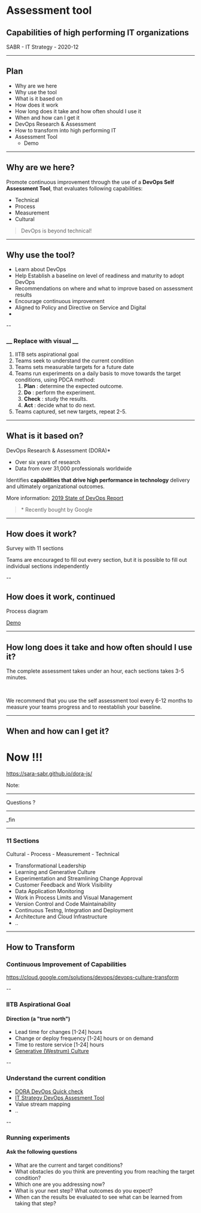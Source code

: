 # Assessment tool

## Capabilities of high performing IT organizations

SABR - IT Strategy - 2020-12

---

## Plan

- Why are we here
- Why use the tool
- What is it based on
- How does it work
- How long does it take and how often should I use it
- When and how can I get it
- DevOps Research & Assessment
- How to transform into high performing IT
- Assessment Tool
  - Demo

---

## Why are we here?

Promote continuous improvement through the use of a **DevOps Self Assessment Tool**, that evaluates following capabilities: 

- Technical
- Process
- Measurement
- Cultural

> DevOps is beyond technical!

---

## Why use the tool?

- Learn about DevOps
- Help Establish a baseline on level of readiness and maturity to adopt DevOps
- Recommendations on where and what to improve based on assessment results
- Encourage continuous improvement
- Aligned to Policy and Directive on Service and Digital
- 

--

### __ Replace with visual __

1. IITB sets aspirational goal
2. Teams seek to understand the current condition
3. Teams sets measurable targets for a future date
4. Teams run experiments on a daily basis to move towards the target conditions, using PDCA method:
   1. **Plan** : determine the expected outcome.
   2. **Do** : perform the experiment.
   3. **Check** : study the results.
   4. **Act** : decide what to do next.
5. Teams captured, set new targets, repeat 2-5.

---

## What is it based on?

DevOps Research & Assessment (DORA)*

- Over six years of research
- Data from over 31,000 professionals worldwide

Identifies **capabilities that drive high performance in technology** delivery and ultimately organizational outcomes.

More information: [2019 State of DevOps Report](https://cloud.google.com/devops/state-of-devops)

> \* Recently bought by Google

---

## How does it work?

Survey with 11 sections

Teams are encouraged to fill out every section, but it is possible to fill out individual sections independently

--

## How does it work, continued

Process diagram

[Demo](https://sara-sabr.github.io/dora-js/)

---

## How long does it take and how often should I use it?

The complete assessment takes under an hour, each sections takes 3-5 minutes.

</br>

We recommend that you use the self assessment tool every 6-12 months to measure your teams progress and to reestablish your baseline.

---

## When and how can I get it?

# Now !!!

https://sara-sabr.github.io/dora-js/

Note:

---

Questions ?

---

_fin

---

### 11 Sections

Cultural - Process - Measurement - Technical

- Transformational Leadership
- Learning and Generative Culture
- Experimentation and Streamlining Change Approval
- Customer Feedback and Work Visibility
- Data Application Monitoring
- Work in Process Limits and Visual Management
- Version Control and Code Maintainability
- Continuous Testng, Integration and Deployment
- Architecture and Cloud Infrastructure
- ..

---

## How to Transform

### Continuous Improvement of Capabilities

https://cloud.google.com/solutions/devops/devops-culture-transform

--

### IITB Aspirational Goal

#### Direction (a "true north")

- Lead time for changes [1-24] hours
- Change or deploy frequency [1-24] hours or on demand
- Time to restore service [1-24] hours
- [Generative (Westrum) Culture](https://cloud.google.com/solutions/devops/devops-culture-westrum-organizational-culture)

--

### Understand the current condition

- [DORA DevOps Quick check](https://www.devops-research.com/quickcheck.html)
- [IT Strategy DevOps Assesment Tool](https://sara-sabr.github.io/dora-js/)
- Value stream mapping
- ..

--

### Running experiments

#### Ask the following questions

- What are the current and target conditions?
- What obstacles do you think are preventing you from reaching the target condition?
- Which one are you addressing now?
- What is your next step? What outcomes do you expect?
- When can the results be evaluated to see what can be learned from taking that step?




